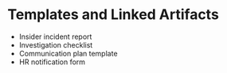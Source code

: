# Templates and Linked Artifacts
- Insider incident report  
- Investigation checklist  
- Communication plan template  
- HR notification form
